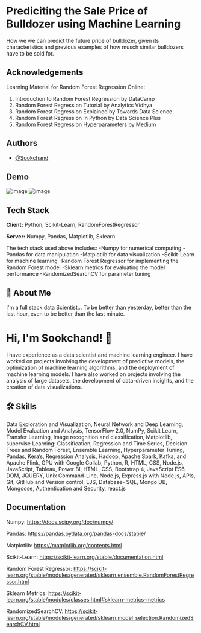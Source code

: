 
# Prediciting the Sale Price of Bulldozer using Machine Learning

How we we can predict the future price of bulldozer, given its characteristics and previous examples of how musch similar bulldozers have to be sold for.

## Acknowledgements
Learning Material for Random Forest Regression Online:

1. Introduction to Random Forest Regression by DataCamp
2. Random Forest Regression Tutorial by Analytics Vidhya
3. Random Forest Regression Explained by Towards Data Science
4. Random Forest Regression in Python by Data Science Plus
5. Random Forest Regression Hyperparameters by Medium
## Authors

- [@Sookchand](https://github.com/Sookchand)


## Demo

![image](https://user-images.githubusercontent.com/34344439/209884660-dfb2848a-23dc-4c7e-a870-e4e4380dab75.png)
![image](https://user-images.githubusercontent.com/34344439/209884694-57fc6f6c-b795-4ed5-a194-a2f6dcfce99d.png)


## Tech Stack

**Client:** Python, Scikit-Learn, RandomForestRegressor

**Server:** Numpy, Pandas, Matplotlib, Sklearn

The tech stack used above includes: 
-Numpy for numerical computing
-Pandas for data manipulation
-Matplotlib for data visualization
-Scikit-Learn for machine learning
-Random Forest Regressor for implementing the Random Forest model
-Sklearn metrics for evaluating the model performance 
-RandomizedSearchCV for parameter tuning


## 🚀 About Me
I'm a full stack data Scientist...
To be better than yesterday, better than the last hour, even to be better than the last
minute.


# Hi, I'm Sookchand! 👋
I have experience as a data scientist and machine learning engineer. I have worked on
projects involving the development of predictive models, the optimization of machine
learning algorithms, and the deployment of machine learning models. I have also worked on
projects involving the analysis of large datasets, the development of data-driven insights,
and the creation of data visualizations.


## 🛠 Skills
Data Exploration and Visualization, Neural Network and Deep Learning, Model Evaluation
and Analysis, TensorFlow 2.0, NumPy, Scikit Learn, Transfer Learning, Image recognition and
classification, Matplotlib, supervise Learning: Classification, Regression and Time Series,
Decision Trees and Random Forest, Ensemble Learning, Hyperparameter Tuning, Pandas,
Kera’s, Regression Analysis, Hadoop, Apache Spark, Kafka, and Apache Flink, GPU with
Google Collab, Python, R, HTML, CSS, Node.js, JavaScript, Tableau, Power BI, HTML, CSS,
Bootstrap 4, JavaScript ES6, DOM, JQUERY, Unix Command-Line, Node.js, Express.js with Node.js,
APIs, Git, GitHub and Version control, EJS, Database- SQL, Mongo DB, Mongoose, Authentication and
Security, react.js

## Documentation

Numpy: https://docs.scipy.org/doc/numpy/

Pandas: https://pandas.pydata.org/pandas-docs/stable/

Matplotlib: https://matplotlib.org/contents.html

Scikit-Learn: https://scikit-learn.org/stable/documentation.html

Random Forest Regressor: https://scikit-learn.org/stable/modules/generated/sklearn.ensemble.RandomForestRegressor.html

Sklearn Metrics: https://scikit-learn.org/stable/modules/classes.html#sklearn-metrics-metrics

RandomizedSearchCV: https://scikit-learn.org/stable/modules/generated/sklearn.model_selection.RandomizedSearchCV.html
